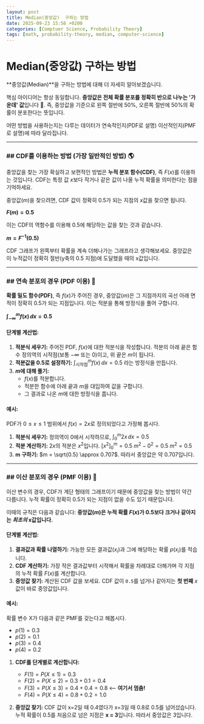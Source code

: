 ```yaml
---
layout: post
title: Median(중앙값)  구하는 방법
date: 2025-09-23 15:56 +0200
categories: [Comptuer Science, Probability Theory]
tags: [math, probability-theory, median, computer-science]
---
```


# Median(중앙값)  구하는 방법

**중앙값(Median)**을 구하는 방법에 대해 더 자세히 알아보겠습니다.

핵심 아이디어는 항상 동일합니다. **중앙값은 전체 확률 분포를 정확히 반으로 나누는 '가운데' 값**입니다 🎯. 즉, 중앙값을 기준으로 왼쪽 절반에 50%, 오른쪽 절반에 50%의 확률이 분포한다는 뜻입니다.

어떤 방법을 사용하는지는 다루는 데이터가 연속적인지(PDF로 설명) 이산적인지(PMF로 설명)에 따라 달라집니다.

***

### ## CDF를 이용하는 방법 (가장 일반적인 방법) 🌎

중앙값을 찾는 가장 확실하고 보편적인 방법은 **누적 분포 함수(CDF)**, 즉 $F(x)$를 이용하는 것입니다. CDF는 특정 값 $x$보다 작거나 같은 값이 나올 누적 확률을 의미한다는 점을 기억하세요.

중앙값($m$)을 찾으려면, CDF 값이 정확히 0.5가 되는 지점의 $x$값을 찾으면 됩니다.

**$F(m) = 0.5$**

이는 CDF의 역함수를 이용해 0.5에 해당하는 값을 찾는 것과 같습니다.

**$m = F^{-1}(0.5)$**

CDF 그래프가 왼쪽부터 확률을 계속 더해나가는 그래프라고 생각해보세요. 중앙값은 이 누적값이 정확히 절반(y축의 0.5 지점)에 도달했을 때의 x값입니다.



***

### ## 연속 분포의 경우 (PDF 이용) 🌊

**확률 밀도 함수(PDF)**, 즉 $f(x)$가 주어진 경우, 중앙값($m$)은 그 지점까지의 곡선 아래 면적이 정확히 0.5가 되는 지점입니다. 이는 적분을 통해 방정식을 풀어 구합니다.

**$\int_{-\infty}^{m} f(x) \,dx = 0.5$**

#### **단계별 계산법:**

1.  **적분식 세우기:** 주어진 PDF, $f(x)$에 대한 적분식을 작성합니다. 적분의 아래 끝은 함수 정의역의 시작점(보통 $-\infty$ 또는 0)이고, 위 끝은 $m$이 됩니다.
2.  **적분값을 0.5로 설정하기:** $\int_{\text{시작점}}^{m} f(x) \,dx = 0.5$ 라는 방정식을 만듭니다.
3.  ***m*에 대해 풀기:**
    * $f(x)$를 적분합니다.
    * 적분한 함수에 아래 끝과 $m$을 대입하여 값을 구합니다.
    * 그 결과로 나온 $m$에 대한 방정식을 풉니다.

#### **예시:**

PDF가 $0 \le x \le 1$ 범위에서 $f(x) = 2x$로 정의되었다고 가정해 봅시다.

1.  **적분식 세우기:** 정의역이 0에서 시작하므로,
    $\int_{0}^{m} 2x \,dx = 0.5$
2.  **적분 계산하기:** $2x$의 적분은 $x^2$입니다.
    $[x^2]_0^m = 0.5$
    $m^2 - 0^2 = 0.5$
    $m^2 = 0.5$
3.  **m 구하기:**
    $m = \sqrt{0.5} \approx 0.707$. 따라서 중앙값은 약 0.707입니다.



***

### ## 이산 분포의 경우 (PMF 이용) 🎲

이산 변수의 경우, CDF가 계단 형태의 그래프이기 때문에 중앙값을 찾는 방법이 약간 다릅니다. 누적 확률이 정확히 0.5가 되는 지점이 없을 수도 있기 때문입니다.

이때의 규칙은 다음과 같습니다: **중앙값($m$)은 누적 확률 $F(x)$가 0.5보다 크거나 같아지는 *최초의* x값입니다.**

#### **단계별 계산법:**

1.  **결과값과 확률 나열하기:** 가능한 모든 결과값($x_i$)과 그에 해당하는 확률 $p(x_i)$를 적습니다.
2.  **CDF 계산하기:** 가장 작은 결과값부터 시작해서 확률을 차례대로 더해가며 각 지점의 누적 확률 $F(x)$를 계산합니다.
3.  **중앙값 찾기:** 계산된 CDF 값을 보세요. CDF 값이 `0.5`를 넘거나 같아지는 **첫 번째** $x$값이 바로 중앙값입니다.

#### **예시:**

확률 변수 X가 다음과 같은 PMF를 갖는다고 해봅시다.
* $p(1) = 0.3$
* $p(2) = 0.1$
* $p(3) = 0.4$
* $p(4) = 0.2$

1.  **CDF를 단계별로 계산합니다:**
    * $F(1) = P(X \le 1) = 0.3$
    * $F(2) = P(X \le 2) = 0.3 + 0.1 = 0.4$
    * $F(3) = P(X \le 3) = 0.4 + 0.4 = 0.8$  <-- **여기서 멈춤!**
    * $F(4) = P(X \le 4) = 0.8 + 0.2 = 1.0$

2.  **중앙값 찾기:** CDF 값이 x=2일 때 0.4였다가 x=3일 때 0.8로 0.5를 넘어섰습니다. 누적 확률이 0.5를 처음으로 넘은 지점은 **x = 3**입니다. 따라서 중앙값은 3입니다.
